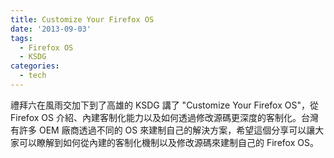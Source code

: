 ```yaml
---
title: Customize Your Firefox OS
date: '2013-09-03'
tags:
  - Firefox OS
  - KSDG
categories:
  - tech
---
```

禮拜六在風雨交加下到了高雄的 KSDG 講了 "Customize Your Firefox OS"，從 Firefox OS 介紹、內建客制化能力以及如何透過修改源碼更深度的客制化。台灣有許多 OEM 廠商透過不同的 OS 來建制自己的解決方案，希望這個分享可以讓大家可以瞭解到如何從內建的客制化機制以及修改源碼來建制自己的 Firefox OS。